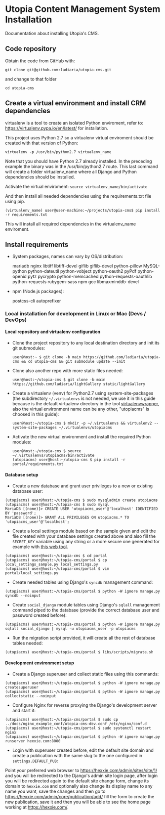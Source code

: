 # Utopia Content Management System Installation

Documentation about installing Utopia's CMS.

## Code repository

Obtain the code from GitHub with:

``git clone git@github.com:ladiaria/utopia-cms.git``

and change to that folder

``cd utopia-cms``

## Create a virtual environment and install CRM dependencies

virtualenv is a tool to create an isolated Python enviroment, refer to: https://virtualenv.pypa.io/en/latest/ for installation.

This project uses Python 2.7 so a virtualenv virtual enviroment should be created with that version of Python:

``virtualenv -p /usr/bin/python2.7 virtualenv_name``

Note that you should have Python 2.7 already installed. In the preceding example the binary was in the /usr/bin/python2.7 route.
This last command will create a folder virtualenv_name where all Django and Python dependencies should
be installed.

Activate the virtual enviroment:
`source virtualenv_name/bin/activate`

And then install all needed dependencies using the requirements.txt file using pip.

`(virtualenv_name) user@user-machine:~/projects/utopia-cms$ pip install -r requirements.txt`

This will install all required dependencies in the virtualenv_name enviroment.


## Install requirements

- System packages, names can vary by OS/distribution:

  mariadb nginx libtiff libtiff-devel giflib giflib-devel python-pillow MySQL-python python-dateutil python-vobject python-oauth2 pyPdf python-openid pytz pycrypto python-memcached python-requests-oauthlib python-requests rubygem-sass npm gcc libmaxminddb-devel

- npm (Node.js packages):

  postcss-cli autoprefixer

### Local installation for development in Linux or Mac (Devs / DevOps)

#### Local repository and virtualenv configuration

- Clone the project repository to any local destination directory and init its git submodules:

  `user@host:~ $ git clone -b main https://github.com/ladiaria/utopia-cms && cd utopia-cms && git submodule update --init`

- Clone also another repo with more static files needed:

  `user@host:~/utopia-cms $ git clone -b main https://github.com/ladiaria/lightGallery static/lightGallery`

- Create a virtualenv (venv) for Python2.7 using system-site-packages (the subdirectory `~/.virtualenvs` is not needed, we use it in this guide because is the default virtualenv directory in the tool [virtualenvwrapper](https://virtualenvwrapper.readthedocs.io/), also the virtual environment name can be any other, "utopiacms" is choosed in this guide):

  `user@host:~/utopia-cms $ mkdir -p ~/.virtualenvs && virtualenv2 --system-site-packages ~/.virtualenvs/utopiacms`

- Activate the new virtual environment and install the required Python modules:

  ```
  user@host:~/utopia-cms $ source ~/.virtualenvs/utopiacms/bin/activate
  (utopiacms) user@host:~/utopia-cms $ pip install -r portal/requirements.txt
  ```

#### Database setup

- Create a new database and grant user privileges to a new or existing database user:

```
(utopiacms) user@host:~/utopia-cms $ sudo mysqladmin create utopiacms
(utopiacms) user@host:~/utopia-cms $ sudo mysql
MariaDB [(none)]> CREATE USER 'utopiacms_user'@'localhost' IDENTIFIED BY 'password';
MariaDB [(none)]> GRANT ALL PRIVILEGES ON utopiacms.* TO 'utopiacms_user'@'localhost';
```

- Create a local settings module based on the sample given and edit the file created with your database settings created above and also fill the `SECRET_KEY` variable using any string or a more secure one generated for example with [this web tool](https://djecrety.ir/).

```
(utopiacms) user@host:~/utopia-cms $ cd portal
(utopiacms) user@host:~/utopia-cms/portal $ cp local_settings_sample.py local_settings.py
(utopiacms) user@host:~/utopia-cms/portal $ vim portal/local_settings.py
```

- Create needed tables using Django's `syncdb` management command:

`(utopiacms) user@host:~/utopia-cms/portal $ python -W ignore manage.py syncdb --noinput`

- Create `social_django` module tables using Django's `sqlall` management command piped to the database (provide the correct database user and password created before):

`(utopiacms) user@host:~/utopia-cms/portal $ python -W ignore manage.py sqlall social_django | mysql -u utopiacms_user -p utopiacms`

- Run the migration script provided, it will create all the rest of database tables needed:

`(utopiacms) user@host:~/utopia-cms/portal $ libs/scripts/migrate.sh`

#### Development environment setup

- Create a Django superuser and collect static files using this commands:

```
(utopiacms) user@host:~/utopia-cms/portal $ python -W ignore manage.py createsuperuser
(utopiacms) user@host:~/utopia-cms/portal $ python -W ignore manage.py collectstatic --noinput
```

- Configure Nginx for reverse proxying the Django's development server and start it:

```
(utopiacms) user@host:~/utopia-cms/portal $ sudo cp ../docs/nginx_example_conf/utopia-cms-dev.conf /etc/nginx/conf.d
(utopiacms) user@host:~/utopia-cms/portal $ sudo systemctl restart nginx
(utopiacms) user@host:~/utopia-cms/portal $ python -W ignore manage.py runserver hexxie.com:8000
```

- Login with superuser created before, edit the default site domain and create a publication with the same slug to the one configured in `settings.DEFAULT_PUB`:

Point your preferred web browser to https://hexxie.com/admin/sites/site/1/ and you will be redirected to the Django's admin site login page, after login you will be redirected again to the default site change form, change its domain to `hexxie.com` and optionally also change its display name to any name you want, save the changes and then go to https://hexxie.com/admin/core/publication/add/ fill the form to create the new publication, save it and then you will be able to see the home page working at https://hexxie.com/.
